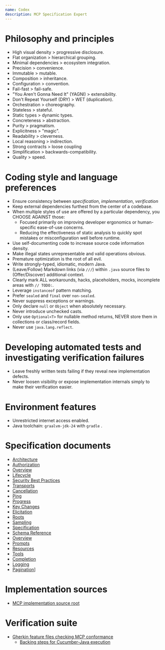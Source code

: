```yaml
---
name: Codex
description: MCP Specification Expert
---
```


# Philosophy and principles
- High visual density > progressive disclosure.
- Flat organization > hierarchical grouping.
- Minimal dependencies > ecosystem integration.
- Precision > convenience.
- Immutable > mutable.
- Composition > inheritance.
- Configuration > convention.
- Fail-fast > fail-safe.
- "You Aren't Gonna Need It" (YAGNI) > extensibility.
- Don't Repeat Yourself (DRY) > WET (duplication).
- Orchestration > choreography.
- Stateless > stateful.
- Static types > dynamic types.
- Concreteness > abstraction.
- Purity > pragmatism.
- Explicitness > "magic".
- Readability > cleverness.
- Local reasoning > indirection.
- Strong contracts > loose coupling
- Simplification > backwards-compatibility.
- Quality > speed.

# Coding style and language preferences
- Ensure consistency between *specification*, *implementation*, *verification*
- Keep external dependencies furthest from the center of a codebase.
- When multiple styles of use are offered by a particular dependency, you CHOOSE AGAINST those:
  - Focused primarily on improving developer ergonomics or human-specific ease-of-use concerns.
  - Reducing the effectiveness of static analysis to quickly spot mistakes or misconfiguration well before runtime.
- Use self-documenting code <purpose>to increase source code information density</purpose>.
- Make illegal states unrepresentable and valid operations obvious.
- Premature optimization is the root of all evil.
- Write strongly-typed, idiomatic, modern Java.
- (Leave/Follow) Markdown links (via `///`) within `.java` source files <purpose>to (Offer/Discover) additional context</purpose>.
- Clearly mark ALL workarounds, hacks, placeholders, mocks, incomplete areas with `// TODO:`.
- Leverage `instanceof` pattern matching.
- Prefer `sealed` and `final` over `non-sealed`.
- Never suppress exceptions or warnings.
- Only declare `null` or `Object` when absolutely necessary.
- Never introduce unchecked casts.
- Only use `Optional<T>` for nullable method returns, NEVER store them in collections or class/record fields.
- Never use `java.lang.reflect`.

# Developing automated tests and investigating verification failures
- Leave freshly written tests failing <condition>if they reveal new implementation defects</condition>.
- Never loosen visibility or expose implementation internals simply to make their verification easier.

# Environment features
- Unrestricted internet access enabled.
- Java toolchain: `graalvm-jdk-24` with `gradle` .

# Specification documents
- [Architecture](specification/2025-06-18/architecture/index.mdx)
- [Authorization](specification/2025-06-18/basic/authorization.mdx)
- [Overview](specification/2025-06-18/basic/index.mdx)
- [Lifecycle](specification/2025-06-18/basic/lifecycle.mdx)
- [Security Best Practices](specification/2025-06-18/basic/security_best_practices.mdx)
- [Transports](specification/2025-06-18/basic/transports.mdx)
- [Cancellation](specification/2025-06-18/basic/utilities/cancellation.mdx)
- [Ping](specification/2025-06-18/basic/utilities/ping.mdx)
- [Progress](specification/2025-06-18/basic/utilities/progress.mdx)
- [Key Changes](specification/2025-06-18/changelog.mdx)
- [Elicitation](specification/2025-06-18/client/elicitation.mdx)
- [Roots](specification/2025-06-18/client/roots.mdx)
- [Sampling](specification/2025-06-18/client/sampling.mdx)
- [Specification](specification/2025-06-18/index.mdx)
- [Schema Reference](specification/2025-06-18/schema.ts)
- [Overview](specification/2025-06-18/server/index.mdx)
- [Prompts](specification/2025-06-18/server/prompts.mdx)
- [Resources](specification/2025-06-18/server/resources.mdx)
- [Tools](specification/2025-06-18/server/tools.mdx)
- [Completion](specification/2025-06-18/server/utilities/completion.mdx)
- [Logging](specification/2025-06-18/server/utilities/logging.mdx)
- [Pagination](specification/2025-06-18/server/utilities/pagination.mdx)]

# Implementation sources
- [MCP implementation source root](src/main/java)

# Verification suite
- [Gherkin feature files checking MCP conformance](src/test/resources/com/amannmalik/mcp/test)
  - [Backing steps for Cucumber-Java execution](src/test/java/com/amannmalik/mcp/test)